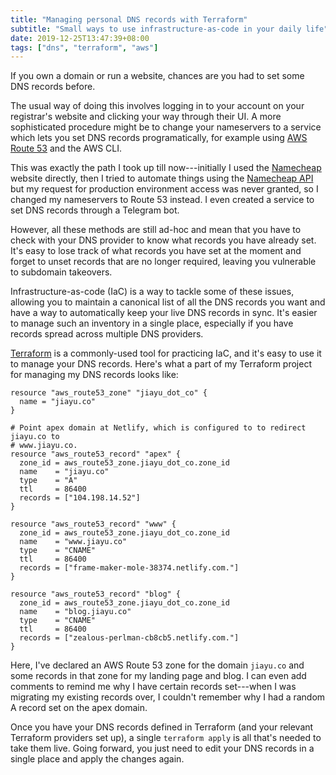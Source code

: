 ```yaml
---
title: "Managing personal DNS records with Terraform"
subtitle: "Small ways to use infrastructure-as-code in your daily life"
date: 2019-12-25T13:47:39+08:00
tags: ["dns", "terraform", "aws"]
---
```


If you own a domain or run a website, chances are you had to set some DNS
records before.

The usual way of doing this involves logging in to your account on your
registrar's website and clicking your way through their UI. A more sophisticated
procedure might be to change your nameservers to a service which lets you set
DNS records programatically, for example using [AWS Route
53](https://aws.amazon.com/route53/) and the AWS CLI.

This was exactly the path I took up till now---initially I used the
[Namecheap](https://www.namecheap.com/) website directly, then I tried to
automate things using the [Namecheap
API](https://www.namecheap.com/support/api/intro/) but my request for production
environment access was never granted, so I changed my nameservers to Route 53
instead. I even created a service to set DNS records through a Telegram bot.

However, all these methods are still ad-hoc and mean that you have to check with
your DNS provider to know what records you have already set. It's easy to lose
track of what records you have set at the moment and forget to unset records
that are no longer required, leaving you vulnerable to subdomain takeovers.

Infrastructure-as-code (IaC) is a way to tackle some of these issues, allowing you to
maintain a canonical list of all the DNS records you want and have a way to
automatically keep your live DNS records in sync. It's easier to manage such an
inventory in a single place, especially if you have records spread across
multiple DNS providers.

[Terraform](https://www.terraform.io/) is a commonly-used tool for practicing
IaC, and it's easy to use it to manage your DNS records. Here's what a part of
my Terraform project for managing my DNS records looks like:

```
resource "aws_route53_zone" "jiayu_dot_co" {
  name = "jiayu.co"
}

# Point apex domain at Netlify, which is configured to to redirect jiayu.co to
# www.jiayu.co.
resource "aws_route53_record" "apex" {
  zone_id = aws_route53_zone.jiayu_dot_co.zone_id
  name    = "jiayu.co"
  type    = "A"
  ttl     = 86400
  records = ["104.198.14.52"]
}

resource "aws_route53_record" "www" {
  zone_id = aws_route53_zone.jiayu_dot_co.zone_id
  name    = "www.jiayu.co"
  type    = "CNAME"
  ttl     = 86400
  records = ["frame-maker-mole-38374.netlify.com."]
}

resource "aws_route53_record" "blog" {
  zone_id = aws_route53_zone.jiayu_dot_co.zone_id
  name    = "blog.jiayu.co"
  type    = "CNAME"
  ttl     = 86400
  records = ["zealous-perlman-cb8cb5.netlify.com."]
}
```

Here, I've declared an AWS Route 53 zone for the domain `jiayu.co` and some
records in that zone for my landing page and blog. I can even add comments to
remind me why I have certain records set---when I was migrating my existing
records over, I couldn't remember why I had a random A record set on the apex
domain.

Once you have your DNS records defined in Terraform (and your relevant Terraform
providers set up), a single `terraform apply` is all that's needed to take them
live. Going forward, you just need to edit your DNS records in a single place
and apply the changes again.

